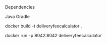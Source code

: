 Dependencies

Java
Gradle

docker build -t deliveryfeecalculator .

docker run -p 8042:8042 deliveryfeecalculator